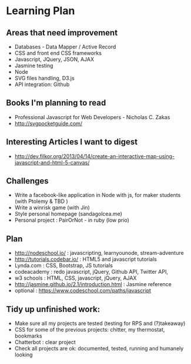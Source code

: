 

Learning Plan
=============

Areas that need improvement
----------

* Databases - Data Mapper / Active Record
* CSS and front end CSS frameworks
* Javascript, JQuery, JSON, AJAX 
* Jasmine testing
* Node
* SVG files handling, D3.js
* API integration: Github

Books I'm planning to read
----------

* Professional Javascript for Web Developers - Nicholas C. Zakas
* http://svgpocketguide.com/

Interesting Articles I want to digest
----------

* http://dev.filkor.org/2013/04/14/create-an-interactive-map-using-javascript-and-html-5-canvas/

Challenges
----------

* Write a facebook-like application in Node with js, for maker students (with Ptolemy & TBD )
* Write a winrisk game (with Jin)
* Style personal homepage (sandagolcea.me)
* Personal project : PairOrNot - in ruby (low prio)


Plan
-------

* http://nodeschool.io/ : javascripting, learnyounode, stream-adventure
* http://tutorials.codebar.io/ : HTML5 and javascript tutorials
* Lynda.com : CSS, Bootstrap, JS tutorials
* codeacademy : redo javascript, jQuery, Github API, Twitter API, 
* w3 schools : HTML, CSS, javascript, jQuery, AJAX
* http://jasmine.github.io/2.1/introduction.html : Jasmine reference
* optional : https://www.codeschool.com/paths/javascript

Tidy up unfinished work:
------------------------

* Make sure all my projects are tested (testing for RPS and (?)takeaway)
* CSS for some of the previous projects: chitter, my thermostat, bookmarks
* Chatterbot : clear project
* Check all projects are ok: documented, tested, running and humanely looking
